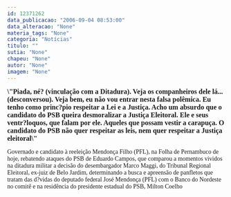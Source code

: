 ```yaml
---
id: 12371262
data_publicacao: "2006-09-04 08:53:00"
data_alteracao: "None"
materia_tags: "None"
categoria: "Notícias"
titulo: ""
sutia: "None"
chapeu: "None"
autor: "None"
imagem: "None"
---
```

<p><P><FONT face=\"Times New Roman\"><FONT face=Verdana size=3><STRONG>\"Piada, né? (vinculação com a Ditadura). Veja os companheiros dele lá... (desconversou). Veja bem, eu não vou entrar nesta falsa polêmica. Eu tenho como princ?pio respeitar a Lei e a Justiça. Acho um absurdo que o candidato do PSB queira desmoralizar a Justiça Eleitoral. Ele e seus ventr?loquos, que falam por ele. Aqueles que possam vestir a carapuça. O candidato do PSB não quer respeitar as leis, nem quer respeitar a Justiça eleitoral\"</STRONG></FONT></P></p>
<p><P><FONT face=Verdana>Governado e candidato à reeleição Mendonça Filho (PFL), na Folha de Pernambuco de hoje, rebatendo ataques do PSB de Eduardo Campos, que comparou a momentos vividos na ditadura militar a decisão do desembargador Marco Maggi, do Tribunal Regional Eleitoral, ex-juiz de Belo Jardim, determinando a busca e apreensão de panfletos que tratam das d?vidas do deputado federal José Mendonça (PFL) com o Banco do Nordeste no comitê e na residência do presidente estadual do PSB, Milton Coelho</FONT></P></FONT> </p>
